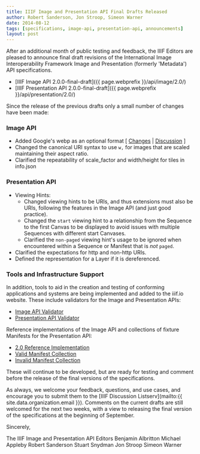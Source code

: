 ```yaml
---
title: IIIF Image and Presentation API Final Drafts Released
author: Robert Sanderson, Jon Stroop, Simeon Warner
date: 2014-08-12
tags: [specifications, image-api, presentation-api, announcements]
layout: post
---
```


After an additional month of public testing and feedback, the IIIF Editors are pleased to announce final draft revisions of the International Image Interoperability Framework Image and Presentation (formerly 'Metadata') API specifications.

 * [IIIF Image API 2.0.0-final-draft]({{ page.webprefix }}/api/image/2.0/)
 * [IIIF Presentation API 2.0.0-final-draft]({{ page.webprefix }}/api/presentation/2.0/)

Since the release of the previous drafts only a small number of changes have been made:

### Image API

 * Added Google's webp as an optional format [ [Changes](https://github.com/IIIF/iiif.io/pull/297) \| [Discussion](https://github.com/IIIF/iiif.io/issues/295) ]
 * Changed the canonical URI syntax to use `w,` for images that are scaled maintaining their aspect ratio.
 * Clarified the repeatability of scale_factor and width/height for tiles in info.json


### Presentation API

 * Viewing Hints:
   * Changed viewing hints to be URIs, and thus extensions must also be URIs, following the features in the Image API (and just good practice).
   * Changed the `start` viewing hint to a relationship from the Sequence to the first Canvas to be displayed to avoid issues with  multiple Sequences with different start Canvases. 
   * Clarified the `non-paged` viewing hint's usage to be ignored when encountered within a Sequence or Manifest that is _not_ `paged`.
 * Clarified the expectations for http and non-http URIs.
 * Defined the representation for a Layer if it is dereferenced.


### Tools and Infrastructure Support

In addition, tools to aid in the creation and testing of conforming applications and systems are being implemented and added to the iiif.io website.  These include validators for the Image and Presentation APIs:

 * [Image API Validator](http://iiif.io/api/image/validator/)
 * [Presentation API Validator](http://iiif.io/api/presentation/validator/)

Reference implementations of the Image API and collections of fixture Manifests for the Presentation API:

 * [2.0 Reference Implementation](http://iiif.io/api/image/2.0/example/reference/67352ccc-d1b0-11e1-89ae-279075081939/)
 * [Valid Manifest Collection](http://iiif.io/api/presentation/2.0/example/fixtures/collection.json)
 * [Invalid Manifest Collection](http://iiif.io/api/presentation/2.0/example/fixtures/collection.json)

These will continue to be developed, but are ready for testing and comment before the release of the final versions of the specifications.


As always, we welcome your feedback, questions, and use cases, and encourage you to submit them to the [IIIF Discussion Listserv](mailto:{{ site.data.organization.email }}). Comments on the current drafts are still welcomed for the next two weeks, with a view to releasing the final version of the specifications at the beginning of September.


Sincerely,

The IIIF Image and Presentation API Editors
Benjamin Albritton
Michael Appleby
Robert Sanderson
Stuart Snydman
Jon Stroop
Simeon Warner

